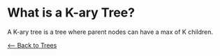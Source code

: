 # What is a K-ary Tree?

A K-ary tree is a tree where parent nodes can have a max of K children.

[<-- Back to Trees](../Trees.md)